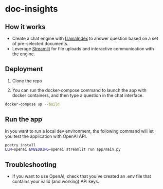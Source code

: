 # doc-insights
## How it works

- Create a chat engine with [LlamaIndex](https://www.llamaindex.ai/) to answer question based on a set of pre-selected documents.
- Leverage [Streamlit](https://streamlit.io/) for file uploads and interactive communication with the engine.

## Deployment

1. Clone the repo

2. You can run the docker-compose command to launch the app with docker containers, and then type a question in the chat interface.

```bash
docker-compose up --build
```

## Run the app

In you want to run a local dev environment, the following command will let you test the application with OpenAI API.

```bash
poetry install
LLM=openai EMBEDDING=openai streamlit run app/main.py
```

## Troubleshooting

* If you want to use OpenAI, check that you've created an .env file that contains your valid (and working) API keys.

